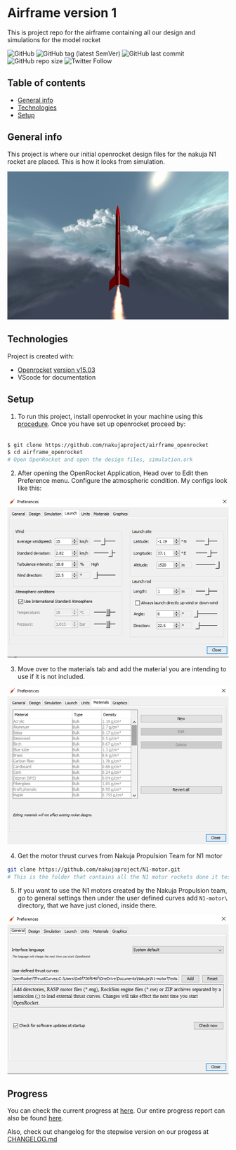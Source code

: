 # Airframe version 1

This is project repo for the airframe containing all our design and simulations for the model rocket

![GitHub](https://img.shields.io/github/license/nakujaproject/airframe_openrocket)
![GitHub tag (latest SemVer)](https://img.shields.io/github/v/tag/nakujaproject/airframe_openrocket) ![GitHub last commit](https://img.shields.io/github/last-commit/nakujaproject/airframe_openrocket) ![GitHub repo size](https://img.shields.io/github/repo-size/nakujaproject/airframe_openrocket) ![Twitter Follow](https://img.shields.io/twitter/follow/Nakuja6?style=social)

## Table of contents

* [General info](#general-info)
* [Technologies](#technologies)
* [Setup](#setup)

## General info

This project is where our initial openrocket design files for the nakuja N1 rocket are placed. This is how it looks from simulation. 

![Our rocket](img/rocket.png)

## Technologies

Project is created with:

* [Openrocket](https://openrocket.info/) [version v15.03](https://github.com/openrocket/openrocket/releases/download/release-15.03/OpenRocket-15.03.jar)
* VScode for documentation

## Setup

1. To run this project, install openrocket in your machine using this [procedure](http://wiki.openrocket.info/Downloading_%26_Installing). Once you have set up openrocket proceed by:

```bash

$ git clone https://github.com/nakujaproject/airframe_openrocket
$ cd airframe_openrocket
# Open OpenRocket and open the design files, simulation.ork

```

2. After opening the OpenRocket Application, Head over to Edit then Preference menu. Configure the atmospheric condition. My configs look like this:

![Atmospheric config](img/configAtmosphere.png)

3. Move over to the materials tab and add the material you are intending to use if it is not included.

![Material config](img/configMaterial.png)

4. Get the motor thrust curves from Nakuja Propulsion Team for N1 motor

```sh
git clone https://github.com/nakujaproject/N1-motor.git
# This is the folder that contains all the N1 motor rockets done it testing
```

5. If you want to use the N1 motors created by the Nakuja Propulsion team, go to general settings then under the user defined curves add `N1-motor\` directory, that we have just cloned, inside there.

![Motor configurations](img/motorConfig.png)

## Progress

You can check the current progress at [here](currentProgress.md). Our entire progress report can also be found [here](entireProgress.md).

Also, check out changelog for the stepwise version on our progess at [CHANGELOG.md](CHANGELOG.md)
